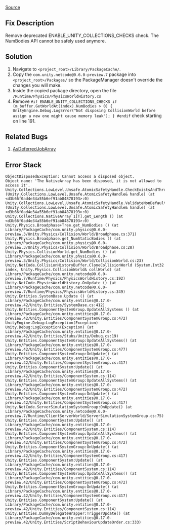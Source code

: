 [Source](https://forum.unity.com/threads/2020-3-16f1-physics-world-history-objectdisposedexception-cannot-access-a-disposed-object.1158956/#post-7525850)
## Fix Description
  Remove deprecated ENABLE_UNITY_COLLECTIONS_CHECKS check. The NumBodies API cannot be safely used anymore.

## Solution
1. Navigate to `<project_root>/Library/PackageCache/`.
2. Copy the `com.unity.netcode@0.6.0-preview.7` package into `<project_root>/Packages/` so the PackageManager doesn't override the changes you will make.
4. Inside the copied package directory, open the file `/Runtime/Physics/PhysicsWorldHistory.cs`
5. Remove ```#if ENABLE_UNITY_COLLECTIONS_CHECKS
  if (m_buffer.GetWorldAt(index).NumBodies > 0)
  {
      UnityEngine.Debug.LogError("Not disposing CollisionWorld before assign a new one might cause memory leak");
  }
#endif``` check starting on line 191.

## Related Bugs
1. [AsDeferredJobArray](../Collections/NativeList/AsDeferredJobArray.md)

## Error Stack
```
ObjectDisposedException: Cannot access a disposed object.
Object name: 'The NativeArray has been disposed, it is not allowed to access it'.
Unity.Collections.LowLevel.Unsafe.AtomicSafetyHandle.CheckExistsAndThrow (Unity.Collections.LowLevel.Unsafe.AtomicSafetyHandle& handle) (at <d3b66f0ad4e34a55b6ef91ab84878193>:0)
Unity.Collections.LowLevel.Unsafe.AtomicSafetyHandle.ValidateNonDefaultHandle (Unity.Collections.LowLevel.Unsafe.AtomicSafetyHandle& handle) (at <d3b66f0ad4e34a55b6ef91ab84878193>:0)
Unity.Collections.NativeArray`1[T].get_Length () (at <d3b66f0ad4e34a55b6ef91ab84878193>:0)
Unity.Physics.Broadphase+Tree.get_NumBodies () (at Library/PackageCache/com.unity.physics@0.6.0-preview.3/Unity.Physics/Collision/World/Broadphase.cs:371)
Unity.Physics.Broadphase.get_NumStaticBodies () (at Library/PackageCache/com.unity.physics@0.6.0-preview.3/Unity.Physics/Collision/World/Broadphase.cs:28)
Unity.Physics.CollisionWorld.get_NumBodies () (at Library/PackageCache/com.unity.physics@0.6.0-preview.3/Unity.Physics/Collision/World/CollisionWorld.cs:23)
Unity.NetCode.CollisionHistoryBuffer.CloneCollisionWorld (System.Int32 index, Unity.Physics.CollisionWorld& collWorld) (at Library/PackageCache/com.unity.netcode@0.6.0-preview.7/Runtime/Physics/PhysicsWorldHistory.cs:192)
Unity.NetCode.PhysicsWorldHistory.OnUpdate () (at Library/PackageCache/com.unity.netcode@0.6.0-preview.7/Runtime/Physics/PhysicsWorldHistory.cs:349)
Unity.Entities.SystemBase.Update () (at Library/PackageCache/com.unity.entities@0.17.0-preview.42/Unity.Entities/SystemBase.cs:412)
Unity.Entities.ComponentSystemGroup.UpdateAllSystems () (at Library/PackageCache/com.unity.entities@0.17.0-preview.42/Unity.Entities/ComponentSystemGroup.cs:472)
UnityEngine.Debug:LogException(Exception)
Unity.Debug:LogException(Exception) (at Library/PackageCache/com.unity.entities@0.17.0-preview.42/Unity.Entities/Stubs/Unity/Debug.cs:19)
Unity.Entities.ComponentSystemGroup:UpdateAllSystems() (at Library/PackageCache/com.unity.entities@0.17.0-preview.42/Unity.Entities/ComponentSystemGroup.cs:477)
Unity.Entities.ComponentSystemGroup:OnUpdate() (at Library/PackageCache/com.unity.entities@0.17.0-preview.42/Unity.Entities/ComponentSystemGroup.cs:417)
Unity.Entities.ComponentSystem:Update() (at Library/PackageCache/com.unity.entities@0.17.0-preview.42/Unity.Entities/ComponentSystem.cs:114)
Unity.Entities.ComponentSystemGroup:UpdateAllSystems() (at Library/PackageCache/com.unity.entities@0.17.0-preview.42/Unity.Entities/ComponentSystemGroup.cs:472)
Unity.Entities.ComponentSystemGroup:OnUpdate() (at Library/PackageCache/com.unity.entities@0.17.0-preview.42/Unity.Entities/ComponentSystemGroup.cs:417)
Unity.NetCode.ServerSimulationSystemGroup:OnUpdate() (at Library/PackageCache/com.unity.netcode@0.6.0-preview.7/Runtime/ClientServerWorld/ServerSimulationSystemGroup.cs:75)
Unity.Entities.ComponentSystem:Update() (at Library/PackageCache/com.unity.entities@0.17.0-preview.42/Unity.Entities/ComponentSystem.cs:114)
Unity.Entities.ComponentSystemGroup:UpdateAllSystems() (at Library/PackageCache/com.unity.entities@0.17.0-preview.42/Unity.Entities/ComponentSystemGroup.cs:472)
Unity.Entities.ComponentSystemGroup:OnUpdate() (at Library/PackageCache/com.unity.entities@0.17.0-preview.42/Unity.Entities/ComponentSystemGroup.cs:417)
Unity.Entities.ComponentSystem:Update() (at Library/PackageCache/com.unity.entities@0.17.0-preview.42/Unity.Entities/ComponentSystem.cs:114)
Unity.Entities.ComponentSystemGroup:UpdateAllSystems() (at Library/PackageCache/com.unity.entities@0.17.0-preview.42/Unity.Entities/ComponentSystemGroup.cs:472)
Unity.Entities.ComponentSystemGroup:OnUpdate() (at Library/PackageCache/com.unity.entities@0.17.0-preview.42/Unity.Entities/ComponentSystemGroup.cs:417)
Unity.Entities.ComponentSystem:Update() (at Library/PackageCache/com.unity.entities@0.17.0-preview.42/Unity.Entities/ComponentSystem.cs:114)
Unity.Entities.DummyDelegateWrapper:TriggerUpdate() (at Library/PackageCache/com.unity.entities@0.17.0-preview.42/Unity.Entities/ScriptBehaviourUpdateOrder.cs:333)
```
